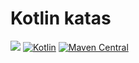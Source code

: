 # Kotlin katas

![](https://img.shields.io/badge/Java-1.8-blue.svg?logoWidth=8)
[![Kotlin](https://img.shields.io/badge/Kotlin-1.0.0--beta--1038-blue.svg)](http://kotlinlang.org) 
[![Maven Central](https://maven-badges.herokuapp.com/maven-central/org.eluder.coveralls/coveralls-maven-plugin/badge.svg)](https://maven-badges.herokuapp.com/maven-central/org.eluder.coveralls/coveralls-maven-plugin/)